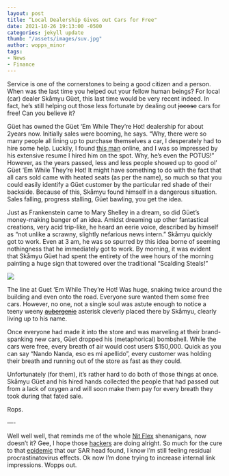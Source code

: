 ```yaml
---
layout: post
title: “Local Dealership Gives out Cars for Free"
date: 2021-10-26 19:13:00 -0500
categories: jekyll update
thumb: "/assets/images/suv.jpg"
author: wopps_minor
tags:
- News
- Finance
---
```


Service is one of the cornerstones to being a good citizen and a person. When was the last time you helped out your fellow human beings? For local (car) dealer Skåmyu Güet, this last time would be very recent indeed. In fact, he’s still helping out those less fortunate by dealing out ~~jocose~~ cars for free! Can you believe it?

Güet has owned the Güet ‘Em While They’re Hot! dealership for about 2years now. Initially sales were booming, he says. “Why, there were so many people all lining up to purchase themselves a car, I desperately had to hire some help. Luckily, I found [this man](https://hecrenews.github.io/jekyll/update/2020/05/20/man-takes-initiative-during-social-distancing-ends-up-with-every-job.html) online, and I was so impressed by his extensive resume I hired him on the spot. Why, he’s even the POTUS!” However, as the years passed, less and less people showed up to good ol’ Güet ‘Em While They’re Hot! It might have something to do with the fact that all cars sold came with heated seats (as per the name), so much so that you could easily identify a Güet customer by the particular red shade of their backside. Because of this, Skåmyu found himself in a dangerous situation. Sales falling, progress stalling, Güet bawling, you get the idea. 

Just as Frankenstein came to Mary Shelley in a dream, so did Güet’s money-making banger of an idea. Amidst dreaming up other fantastical creations, very acid trip-like, he heard an eerie voice, described by himself as “not unlike a scrawny, slightly nefarious news intern.” Skåmyu quickly got to work. Even at 3 am, he was so spurred by this idea borne of seeming nothingness that he immediately got to work. By morning, it was evident that Skåmyu Güet had spent the entirety of the wee hours of the morning painting a huge sign that towered over the traditional “Scalding Steals!”

![](https://hecrenews.github.io/assets/images/free_cars_sold_here.PNG)

The line at Guet ‘Em While They’re Hot! Was huge, snaking twice around the building and even onto the road. Everyone sure wanted them some free cars. However, no one, not a single soul was astute enough to notice a teeny weeny ~~[aubergenie](https://shirt.woot.com/offers/aubergenie)~~ asterisk cleverly placed there by Skåmyu, clearly living up to his name. 

Once everyone had made it into the store and was marveling at their brand-spanking new cars, Güet dropped his (metaphorical) bombshell. While the cars were free, every breath of air would cost users $150,000. Quick as you can say “Nando Nanda, eso es mi apellido”, every customer was holding their breath and running out of the store as fast as they could.

Unfortunately (for them), it’s rather hard to do both of those things at once. Skåmyu Güet and his hired hands collected the people that had passed out from a lack of oxygen and will soon make them pay for every breath they took during that fated sale.

Rops.

—-

Well well well, that reminds me of the whole [Nit Flex](https://hecrenews.github.io/jekyll/update/2020/08/14/local-streaming-service-deletes-cancel-subscription-button.html) shenanigans, now doesn’t it? Gee, I hope those [hackers](https://hecrenews.github.io/jekyll/update/2020/09/29/the-resistance-trying-to-take-down-nit-flex.html) are doing alright. So much for the cure to that [epidemic](https://hecrenews.github.io/jekyll/update/2021/10/16/hecrenews-staff-faces-rampant-epidemic.html) that our SAR head found, I know I’m still feeling residual procrastinatovirus effects. Ok now I’m done trying to increase internal link impressions. Wopps out.
